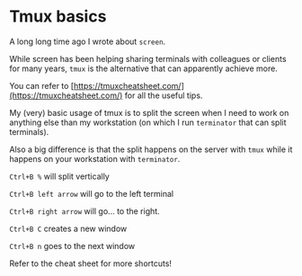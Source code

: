 # Tmux basics

A long long time ago I wrote about `screen`.

While screen has been helping sharing terminals with colleagues or clients for many years, `tmux` is the alternative that can apparently achieve more.

You can refer to [https://tmuxcheatsheet.com/](https://tmuxcheatsheet.com/) for all the useful tips.

My (very) basic usage of tmux is to split the screen when I need to work on anything else than my workstation (on which I run `terminator` that can split terminals).

Also a big difference is that the split happens on the server with `tmux` while it happens on your workstation with `terminator`.

`Ctrl+B %` will split vertically

`Ctrl+B left arrow` will go to the left terminal

`Ctrl+B right arrow` will go... to the right.

`Ctrl+B C` creates a new window

`Ctrl+B n` goes to the next window

Refer to the cheat sheet for more shortcuts!